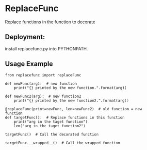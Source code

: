 # ReplaceFunc

Replace functions in the function to decorate

## Deployment:
install replacefunc.py into PYTHONPATH.

## Usage Example


```
from replacefunc import replaceFunc

def newFunc(arg):  # new function
    print("{} printed by the new function.".format(arg)) 
    
def newFunc2(arg):  # new function2
    print("{} printed by the new function2.".format(arg))
    
@replaceFunc(print=newFunc, len=newFunc2)  # old function = new function
def targetFunc():  # Replace functions in this function
    print("arg in the taget function")
    len("arg in the taget function2")
    
targetFunc()  # Call the decorated function

targetFunc.__wrapped__()  # Call the wrapped function
```
